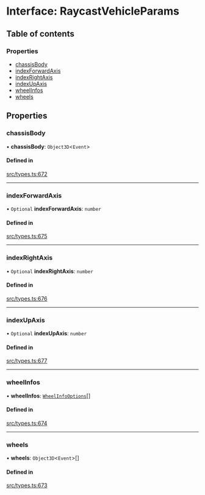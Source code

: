 # Interface: RaycastVehicleParams

## Table of contents

### Properties

- [chassisBody](RaycastVehicleParams.md#chassisbody)
- [indexForwardAxis](RaycastVehicleParams.md#indexforwardaxis)
- [indexRightAxis](RaycastVehicleParams.md#indexrightaxis)
- [indexUpAxis](RaycastVehicleParams.md#indexupaxis)
- [wheelInfos](RaycastVehicleParams.md#wheelinfos)
- [wheels](RaycastVehicleParams.md#wheels)

## Properties

### chassisBody

• **chassisBody**: `Object3D`<`Event`\>

#### Defined in

[src/types.ts:672](https://gitlab.com/rapidajs/rapida/-/blob/7269310/packages/rapida-physics/src/types.ts#L672)

___

### indexForwardAxis

• `Optional` **indexForwardAxis**: `number`

#### Defined in

[src/types.ts:675](https://gitlab.com/rapidajs/rapida/-/blob/7269310/packages/rapida-physics/src/types.ts#L675)

___

### indexRightAxis

• `Optional` **indexRightAxis**: `number`

#### Defined in

[src/types.ts:676](https://gitlab.com/rapidajs/rapida/-/blob/7269310/packages/rapida-physics/src/types.ts#L676)

___

### indexUpAxis

• `Optional` **indexUpAxis**: `number`

#### Defined in

[src/types.ts:677](https://gitlab.com/rapidajs/rapida/-/blob/7269310/packages/rapida-physics/src/types.ts#L677)

___

### wheelInfos

• **wheelInfos**: [`WheelInfoOptions`](WheelInfoOptions.md)[]

#### Defined in

[src/types.ts:674](https://gitlab.com/rapidajs/rapida/-/blob/7269310/packages/rapida-physics/src/types.ts#L674)

___

### wheels

• **wheels**: `Object3D`<`Event`\>[]

#### Defined in

[src/types.ts:673](https://gitlab.com/rapidajs/rapida/-/blob/7269310/packages/rapida-physics/src/types.ts#L673)
